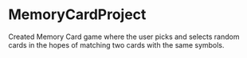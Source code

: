 # MemoryCardProject

Created Memory Card game where the user picks and selects random cards in the hopes of matching two cards with the same symbols. 
